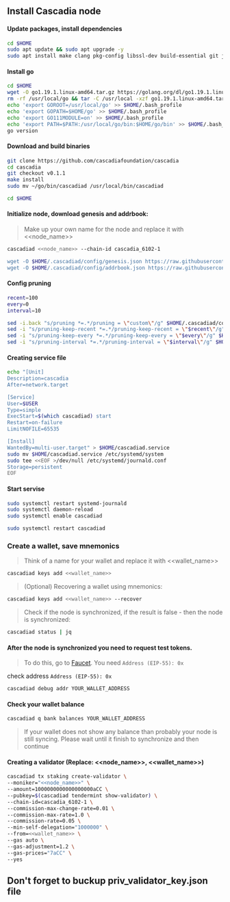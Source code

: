 ## Install Cascadia node

#### Update packages, install dependencies
```bash
cd $HOME
sudo apt update && sudo apt upgrade -y
sudo apt install make clang pkg-config libssl-dev build-essential git jq ncdu bsdmainutils htop -y < "/dev/null"
```
#### Install go
```bash
cd $HOME
wget -O go1.19.1.linux-amd64.tar.gz https://golang.org/dl/go1.19.1.linux-amd64.tar.gz
rm -rf /usr/local/go && tar -C /usr/local -xzf go1.19.1.linux-amd64.tar.gz && rm go1.19.1.linux-amd64.tar.gz
echo 'export GOROOT=/usr/local/go' >> $HOME/.bash_profile
echo 'export GOPATH=$HOME/go' >> $HOME/.bash_profile
echo 'export GO111MODULE=on' >> $HOME/.bash_profile
echo 'export PATH=$PATH:/usr/local/go/bin:$HOME/go/bin' >> $HOME/.bash_profile && . $HOME/.bash_profile
go version
```
#### Download and build binaries
```bash
git clone https://github.com/cascadiafoundation/cascadia
cd cascadia
git checkout v0.1.1
make install
sudo mv ~/go/bin/cascadiad /usr/local/bin/cascadiad

cd $HOME
```
#### Initialize node, download genesis and addrbook:
> Make up your own name for the node and replace it with <<node_name>>
```bash
cascadiad <<node_name>> --chain-id cascadia_6102-1

wget -O $HOME/.cascadiad/config/genesis.json https://raw.githubusercontent.com/88Mikhail88/My_Testnets/main/Cascadia/genesis.json
wget -O $HOME/.cascadiad/config/addrbook.json https://raw.githubusercontent.com/88Mikhail88/My_Testnets/main/Cascadia/addrbook.json
```
#### Config pruning
```bash
recent=100
every=0
interval=10

sed -i.back "s/pruning *=.*/pruning = \"custom\"/g" $HOME/.cascadiad/config/app.toml
sed -i "s/pruning-keep-recent *=.*/pruning-keep-recent = \"$recent\"/g" $HOME/.cascadiad/config/app.toml
sed -i "s/pruning-keep-every *=.*/pruning-keep-every = \"$every\"/g" $HOME/.cascadiad/config/app.toml
sed -i "s/pruning-interval *=.*/pruning-interval = \"$interval\"/g" $HOME/.cascadiad/config/app.toml
```
#### Creating service file
```bash
echo "[Unit]
Description=cascadia
After=network.target

[Service]
User=$USER
Type=simple
ExecStart=$(which cascadiad) start
Restart=on-failure
LimitNOFILE=65535

[Install]
WantedBy=multi-user.target" > $HOME/cascadiad.service
sudo mv $HOME/cascadiad.service /etc/systemd/system
sudo tee <<EOF >/dev/null /etc/systemd/journald.conf
Storage=persistent
EOF
```
#### Start servise
```bash
sudo systemctl restart systemd-journald
sudo systemctl daemon-reload
sudo systemctl enable cascadiad 

sudo systemctl restart cascadiad
```

### Create a wallet, save mnemonics
> Think of a name for your wallet and replace it with <<wallet_name>>
```bash
cascadiad keys add <<wallet_name>>
```
> (Optional) Recovering a wallet using mnemonics:
```bash
cascadiad keys add <<wallet_name>> --recover
```
> Check if the node is synchronized, if the result is false - then the node is synchronized:
```bash
cascadiad status | jq
```
#### After the node is synchronized you need to request test tokens.
> To do this, go to [Faucet](https://www.cascadia.foundation/faucet). You need `Address (EIP-55): 0x`

check address `Address (EIP-55): 0x`
```bash
cascadiad debug addr YOUR_WALLET_ADDRESS
```

#### Check your wallet balance
```bash
cascadiad q bank balances YOUR_WALLET_ADDRESS
```
> If your wallet does not show any balance than probably your node is still syncing. Please wait until it finish to synchronize and then continue

#### Creating a validator (Replace: <<node_name>>, <<wallet_name>>) 
```bash
cascadiad tx staking create-validator \
--moniker="<<node_name>>" \
--amount=1000000000000000000aCC \
--pubkey=$(cascadiad tendermint show-validator) \
--chain-id=cascadia_6102-1 \
--commission-max-change-rate=0.01 \
--commission-max-rate=1.0 \
--commission-rate=0.05 \
--min-self-delegation="1000000" \
--from=<<wallet_name>> \
--gas auto \
--gas-adjustment=1.2 \
--gas-prices="7aCC" \
--yes 
```

## Don't forget to buckup **priv_validator_key.json** file
